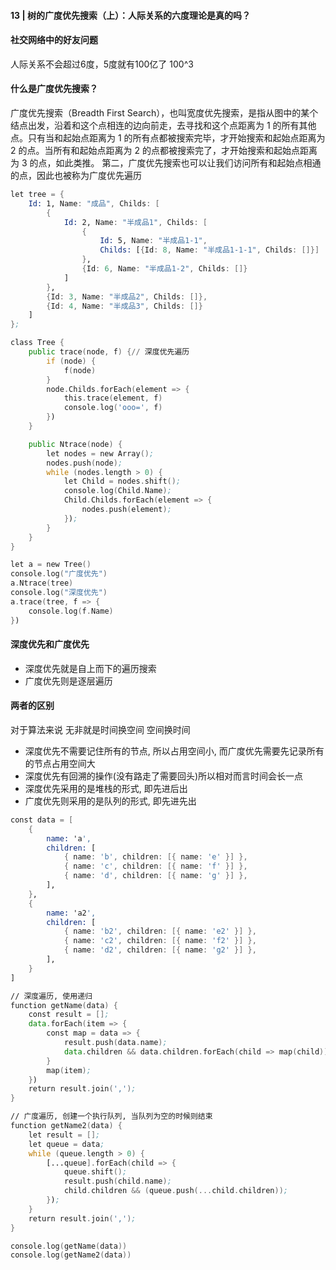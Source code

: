 #### 13 | 树的广度优先搜索（上）：人际关系的六度理论是真的吗？
#### 社交网络中的好友问题
人际关系不会超过6度，5度就有100亿了 100^3


#### 什么是广度优先搜索？
广度优先搜索（Breadth First Search），也叫宽度优先搜索，是指从图中的某个结点出发，沿着和这个点相连的边向前走，去寻找和这个点距离为 1 的所有其他点。只有当和起始点距离为 1 的所有点都被搜索完毕，才开始搜索和起始点距离为 2 的点。当所有和起始点距离为 2 的点都被搜索完了，才开始搜索和起始点距离为 3 的点，如此类推。
第二，广度优先搜索也可以让我们访问所有和起始点相通的点，因此也被称为广度优先遍历
```asm
let tree = {
    Id: 1, Name: "成品", Childs: [
        {
            Id: 2, Name: "半成品1", Childs: [
                {
                    Id: 5, Name: "半成品1-1",
                    Childs: [{Id: 8, Name: "半成品1-1-1", Childs: []}]
                },
                {Id: 6, Name: "半成品1-2", Childs: []}
            ]
        },
        {Id: 3, Name: "半成品2", Childs: []},
        {Id: 4, Name: "半成品3", Childs: []}
    ]
};

class Tree {
    public trace(node, f) {// 深度优先遍历
        if (node) {
            f(node)
        }
        node.Childs.forEach(element => {
            this.trace(element, f)
            console.log('ooo=', f)
        })
    }

    public Ntrace(node) {
        let nodes = new Array();
        nodes.push(node);
        while (nodes.length > 0) {
            let Child = nodes.shift();
            console.log(Child.Name);
            Child.Childs.forEach(element => {
                nodes.push(element);
            });
        }
    }
}

let a = new Tree()
console.log("广度优先")
a.Ntrace(tree)
console.log("深度优先")
a.trace(tree, f => {
    console.log(f.Name)
})
```

#### 深度优先和广度优先
* 深度优先就是自上而下的遍历搜索 
* 广度优先则是逐层遍历
#### 两者的区别
对于算法来说 无非就是时间换空间 空间换时间

* 深度优先不需要记住所有的节点, 所以占用空间小, 而广度优先需要先记录所有的节点占用空间大
* 深度优先有回溯的操作(没有路走了需要回头)所以相对而言时间会长一点
* 深度优先采用的是堆栈的形式, 即先进后出
* 广度优先则采用的是队列的形式, 即先进先出
```asm
const data = [
    {
        name: 'a',
        children: [
            { name: 'b', children: [{ name: 'e' }] },
            { name: 'c', children: [{ name: 'f' }] },
            { name: 'd', children: [{ name: 'g' }] },
        ],
    },
    {
        name: 'a2',
        children: [
            { name: 'b2', children: [{ name: 'e2' }] },
            { name: 'c2', children: [{ name: 'f2' }] },
            { name: 'd2', children: [{ name: 'g2' }] },
        ],
    }
]

// 深度遍历, 使用递归
function getName(data) {
    const result = [];
    data.forEach(item => {
        const map = data => {
            result.push(data.name);
            data.children && data.children.forEach(child => map(child));
        }
        map(item);
    })
    return result.join(',');
}

// 广度遍历, 创建一个执行队列, 当队列为空的时候则结束
function getName2(data) {
    let result = [];
    let queue = data;
    while (queue.length > 0) {
        [...queue].forEach(child => {
            queue.shift();
            result.push(child.name);
            child.children && (queue.push(...child.children));
        });
    }
    return result.join(',');
}

console.log(getName(data))
console.log(getName2(data))
```
